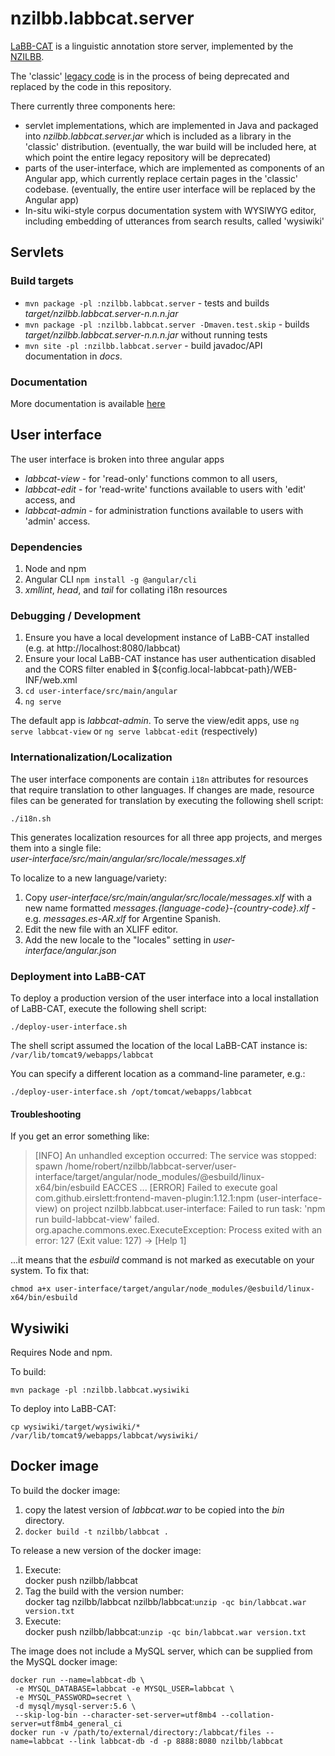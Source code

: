 # nzilbb.labbcat.server

[LaBB-CAT](https://labbcat.canterbury.ac.nz) is a linguistic annotation store server,
implemented by the [NZILBB](http://www.nzilbb.canterbury.ac.nz).

The 'classic' [legacy code](https://sourceforge.net/projects/labbcat/) is in the process
of being deprecated and replaced by the code in this repository.

There currently three components here:
- servlet implementations, which are implemented in Java and packaged into
  *nzilbb.labbcat.server.jar* which is included as a library in the 'classic'
  distribution. (eventually, the war build will be included here, at which point the entire
  legacy repository will be deprecated)
- parts of the user-interface, which are implemented as components of an Angular app,
  which currently replace certain pages in the 'classic' codebase. (eventually, the entire
  user interface will be replaced by the Angular app)
- In-situ wiki-style corpus documentation system with WYSIWYG editor, including embedding
  of utterances from search results, called 'wysiwiki'

## Servlets

### Build targets

- `mvn package -pl :nzilbb.labbcat.server` - tests and builds *target/nzilbb.labbcat.server-n.n.n.jar*
- `mvn package -pl :nzilbb.labbcat.server -Dmaven.test.skip` - builds *target/nzilbb.labbcat.server-n.n.n.jar* without running tests
- `mvn site -pl :nzilbb.labbcat.server` - build javadoc/API documentation in *docs*.

### Documentation

More documentation is available [here](https://nzilbb.github.io/labbcat-server/)

## User interface

The user interface is broken into three angular apps
- *labbcat-view* - for 'read-only' functions common to all users,
- *labbcat-edit* - for 'read-write' functions available to users with 'edit' access, and
- *labbcat-admin* - for administration functions available to users with 'admin' access.

### Dependencies

1. Node and npm
2. Angular CLI
   `npm install -g @angular/cli`
2. *xmllint*, *head*, and *tail* for collating i18n resources

### Debugging / Development

1. Ensure you have a local development instance of LaBB-CAT installed
(e.g. at http://localhost:8080/labbcat)
2. Ensure your local LaBB-CAT instance has user authentication disabled and the CORS filter
enabled in  ${config.local-labbcat-path}/WEB-INF/web.xml
3. `cd user-interface/src/main/angular`
4. `ng serve`

The default app is *labbcat-admin*. To serve the view/edit apps,
use `ng serve labbcat-view` or `ng serve labbcat-edit` (respectively)

### Internationalization/Localization

The user interface components are contain `i18n` attributes for resources that require
translation to other languages. If changes are made, resource files can be generated for
translation by executing the following shell script:

```
./i18n.sh
```

This generates localization resources for all three app projects, and merges them
into a single file:  
*user-interface/src/main/angular/src/locale/messages.xlf*

To localize to a new language/variety:
1. Copy *user-interface/src/main/angular/src/locale/messages.xlf* with a new name formatted
   *messages.{language-code}-{country-code}.xlf* -
   e.g. *messages.es-AR.xlf* for Argentine Spanish.
2. Edit the new file with an XLIFF editor.
3. Add the new locale to the "locales" setting in *user-interface/angular.json*


### Deployment into LaBB-CAT

To deploy a production version of the user interface into a local installation of
LaBB-CAT, execute the following shell script:

```
./deploy-user-interface.sh
```

The shell script assumed the location of the local LaBB-CAT instance is:\
`/var/lib/tomcat9/webapps/labbcat`

You can specify a different location as a command-line parameter, e.g.:

```
./deploy-user-interface.sh /opt/tomcat/webapps/labbcat
```

#### Troubleshooting

If you get an error something like:

> [INFO] An unhandled exception occurred: The service was stopped: spawn /home/robert/nzilbb/labbcat-server/user-interface/target/angular/node_modules/@esbuild/linux-x64/bin/esbuild EACCES
> ...
> [ERROR] Failed to execute goal com.github.eirslett:frontend-maven-plugin:1.12.1:npm (user-interface-view) on project nzilbb.labbcat.user-interface: Failed to run task: 'npm run build-labbcat-view' failed. org.apache.commons.exec.ExecuteException: Process exited with an error: 127 (Exit value: 127) -> [Help 1]

...it means that the *esbuild* command is not marked as executable on your system. To fix that:

```
chmod a+x user-interface/target/angular/node_modules/@esbuild/linux-x64/bin/esbuild
```

## Wysiwiki

Requires Node and npm.

To build:

```
mvn package -pl :nzilbb.labbcat.wysiwiki
```

To deploy into LaBB-CAT:

```
cp wysiwiki/target/wysiwiki/* /var/lib/tomcat9/webapps/labbcat/wysiwiki/
```

## Docker image

To build the docker image:

1. copy the latest version of *labbcat.war* to be copied into the *bin* directory.
2. `docker build -t nzilbb/labbcat .`

To release a new version of the docker image:

1. Execute:  
   docker push nzilbb/labbcat
2. Tag the build with the version number:  
   docker tag nzilbb/labbcat nzilbb/labbcat:`unzip -qc bin/labbcat.war version.txt`
3. Execute:  
   docker push nzilbb/labbcat:`unzip -qc bin/labbcat.war version.txt`

The image does not include a MySQL server, which can be supplied from the MySQL docker
image:

```
docker run --name=labbcat-db \
 -e MYSQL_DATABASE=labbcat -e MYSQL_USER=labbcat \
 -e MYSQL_PASSWORD=secret \
 -d mysql/mysql-server:5.6 \
 --skip-log-bin --character-set-server=utf8mb4 --collation-server=utf8mb4_general_ci
docker run -v /path/to/external/directory:/labbcat/files --name=labbcat --link labbcat-db -d -p 8888:8080 nzilbb/labbcat
```
